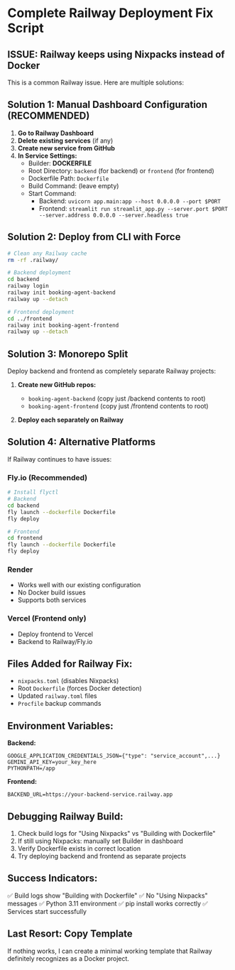 # Complete Railway Deployment Fix Script

## ISSUE: Railway keeps using Nixpacks instead of Docker

This is a common Railway issue. Here are multiple solutions:

## Solution 1: Manual Dashboard Configuration (RECOMMENDED)

1. **Go to Railway Dashboard**
2. **Delete existing services** (if any)
3. **Create new service from GitHub**
4. **In Service Settings:**
   - Builder: **DOCKERFILE**
   - Root Directory: `backend` (for backend) or `frontend` (for frontend)
   - Dockerfile Path: `Dockerfile`
   - Build Command: (leave empty)
   - Start Command: 
     - Backend: `uvicorn app.main:app --host 0.0.0.0 --port $PORT`
     - Frontend: `streamlit run streamlit_app.py --server.port $PORT --server.address 0.0.0.0 --server.headless true`

## Solution 2: Deploy from CLI with Force

```bash
# Clean any Railway cache
rm -rf .railway/

# Backend deployment
cd backend
railway login
railway init booking-agent-backend
railway up --detach

# Frontend deployment  
cd ../frontend
railway init booking-agent-frontend
railway up --detach
```

## Solution 3: Monorepo Split

Deploy backend and frontend as completely separate Railway projects:

1. **Create new GitHub repos:**
   - `booking-agent-backend` (copy just /backend contents to root)
   - `booking-agent-frontend` (copy just /frontend contents to root)

2. **Deploy each separately on Railway**

## Solution 4: Alternative Platforms

If Railway continues to have issues:

### Fly.io (Recommended)
```bash
# Install flyctl
# Backend
cd backend
fly launch --dockerfile Dockerfile
fly deploy

# Frontend
cd frontend  
fly launch --dockerfile Dockerfile
fly deploy
```

### Render
- Works well with our existing configuration
- No Docker build issues
- Supports both services

### Vercel (Frontend only)
- Deploy frontend to Vercel
- Backend to Railway/Fly.io

## Files Added for Railway Fix:

- `nixpacks.toml` (disables Nixpacks)
- Root `Dockerfile` (forces Docker detection)
- Updated `railway.toml` files
- `Procfile` backup commands

## Environment Variables:

**Backend:**
```
GOOGLE_APPLICATION_CREDENTIALS_JSON={"type": "service_account",...}
GEMINI_API_KEY=your_key_here
PYTHONPATH=/app
```

**Frontend:**
```
BACKEND_URL=https://your-backend-service.railway.app
```

## Debugging Railway Build:

1. Check build logs for "Using Nixpacks" vs "Building with Dockerfile"
2. If still using Nixpacks: manually set Builder in dashboard
3. Verify Dockerfile exists in correct location
4. Try deploying backend and frontend as separate projects

## Success Indicators:

✅ Build logs show "Building with Dockerfile"
✅ No "Using Nixpacks" messages
✅ Python 3.11 environment
✅ pip install works correctly
✅ Services start successfully

## Last Resort: Copy Template

If nothing works, I can create a minimal working template that Railway definitely recognizes as a Docker project.
